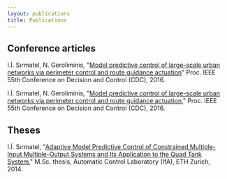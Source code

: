 ```yaml
---
layout: publications
title: Publications
---
```


## Conference articles

I.İ. Sırmatel, N. Geroliminis, "[Model predictive control of large-scale urban networks via perimeter control and route guidance actuation](http://ieeexplore.ieee.org/abstract/document/7799311/)" Proc. IEEE 55th Conference on Decision and Control (CDC), 2016.

I.İ. Sırmatel, N. Geroliminis, "<a href="http://ieeexplore.ieee.org/abstract/document/7799311/">Model predictive control of large-scale urban networks via perimeter control and route guidance actuation,</a>" Proc. IEEE 55th Conference on Decision and Control (CDC), 2016.

## Theses

I.İ. Sırmatel, "<a href="http://e-collection.library.ethz.ch/eserv/eth:8831/eth-8831-01.pdf">Adaptive Model Predictive Control of Constrained Multiple-Input Multiple-Output Systems and Its Application to the Quad Tank System,</a>" M.Sc. thesis, Automatic Control Laboratory (IfA), ETH Zurich, 2014.

